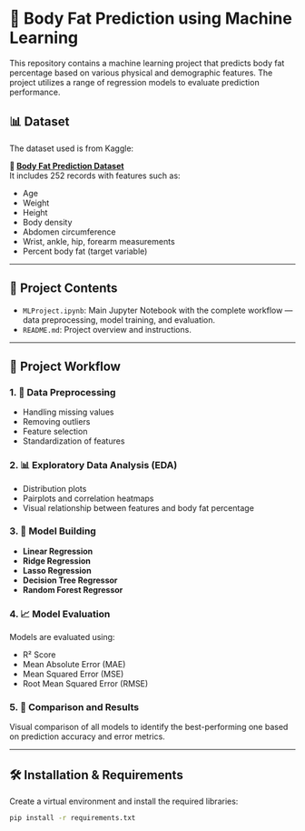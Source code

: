 # 🧠 Body Fat Prediction using Machine Learning

This repository contains a machine learning project that predicts body fat percentage based on various physical and demographic features. The project utilizes a range of regression models to evaluate prediction performance.

## 📊 Dataset

The dataset used is from Kaggle:

**🔗 [Body Fat Prediction Dataset](https://www.kaggle.com/datasets/fedesoriano/body-fat-prediction-dataset)**  
It includes 252 records with features such as:

- Age
- Weight
- Height
- Body density
- Abdomen circumference
- Wrist, ankle, hip, forearm measurements
- Percent body fat (target variable)

---

## 📁 Project Contents

- `MLProject.ipynb`: Main Jupyter Notebook with the complete workflow — data preprocessing, model training, and evaluation.
- `README.md`: Project overview and instructions.

---

## 📌 Project Workflow

### 1. 🧼 Data Preprocessing
- Handling missing values
- Removing outliers
- Feature selection
- Standardization of features

### 2. 📊 Exploratory Data Analysis (EDA)
- Distribution plots
- Pairplots and correlation heatmaps
- Visual relationship between features and body fat percentage

### 3. 🤖 Model Building
- **Linear Regression**
- **Ridge Regression**
- **Lasso Regression**
- **Decision Tree Regressor**
- **Random Forest Regressor**

### 4. 📈 Model Evaluation
Models are evaluated using:
- R² Score
- Mean Absolute Error (MAE)
- Mean Squared Error (MSE)
- Root Mean Squared Error (RMSE)

### 5. 🧪 Comparison and Results
Visual comparison of all models to identify the best-performing one based on prediction accuracy and error metrics.

---

## 🛠️ Installation & Requirements

Create a virtual environment and install the required libraries:

```bash
pip install -r requirements.txt

